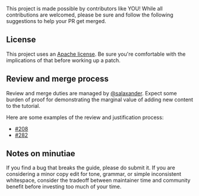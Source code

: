 This project is made possible by contributors like YOU! While all contributions are welcomed, please be sure and follow the following suggestions to help your PR get merged.

## License

This project uses an [Apache license](LICENSE). Be sure you're comfortable with the implications of that before working up a patch.

## Review and merge process

Review and merge duties are managed by [@salaxander](https://github.com/salaxander). Expect some burden of proof for demonstrating the marginal value of adding new content to the tutorial.

Here are some examples of the review and justification process:
- [#208](https://github.com/kelseyhightower/kubernetes-the-hard-way/pull/208)
- [#282](https://github.com/kelseyhightower/kubernetes-the-hard-way/pull/282)

## Notes on minutiae

If you find a bug that breaks the guide, please do submit it. If you are considering  a minor copy edit for tone, grammar, or simple inconsistent whitespace, consider the tradeoff between maintainer time and community benefit before investing too much of your time.

